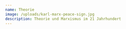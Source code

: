 ```yaml
---
name: Theorie
image: /uploads/karl-marx-peace-sign.jpg
description: Theorie und Marxismus im 21 Jahrhundert
---
```


